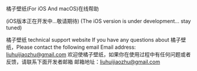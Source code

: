 橘子壁纸(For iOS And macOS)在线帮助

(iOS版本正在开发中...敬请期待)
(The iOS version is under development... stay tuned)
 
橘子壁纸 technical support website
If you have any questions about 橘子壁纸，Please contact the following email
Email address: liuhuijiaozhu@gmail.com
欢迎使橘子壁纸，如果你在使用过程中有任何问题或者反馈，请联系下面开发者邮箱
邮箱地址：liuhuijiaozhu@gmail.com
